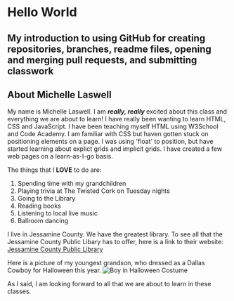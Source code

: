 # Hello World
My introduction to using GitHub for creating repositories, branches, readme files, opening and merging pull requests, and submitting classwork  
---
## About Michelle Laswell 
My name is Michelle Laswell.  I am ***really, really*** excited about this class and everything we are about to learn! I have really been wanting to learn HTML, CSS and JavaScript. I have been teaching myself HTML using W3School and Code Academy. I am familiar with CSS but haven gotten stuck on positioning elements on a page. I was using 'float' to position, but have started learning about explict grids and implicit grids. I have created a few web pages on a learn-as-I-go basis.  

The things that I **LOVE** to do are:  
1. Spending time with my grandchildren
2. Playing trivia at The Twisted Cork on Tuesday nights
3. Going to the Library
4. Reading books
5. Listening to local live music
6. Ballroom dancing  

I live in Jessamine County.  We have the greatest library.  To see all that the Jessamine County Public Libary has to offer, here is a link to their website: [Jessamine County Public Library](https://jesspublib.org/)  

Here is a picture of my youngest grandson, who dressed as a Dallas Cowboy for Halloween this year. ![Boy in Halloween Costume](Kam_Halloween_2023.jpg)  

As I said, I am looking forward to all that we are about to learn in these classes.
